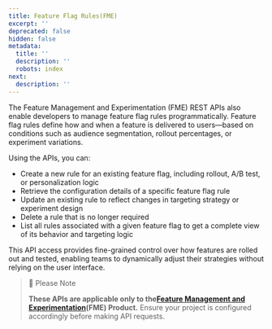 ```yaml
---
title: Feature Flag Rules(FME)
excerpt: ''
deprecated: false
hidden: false
metadata:
  title: ''
  description: ''
  robots: index
next:
  description: ''
---
```

The Feature Management and Experimentation (FME) REST APIs also enable developers to manage feature flag rules programmatically. Feature flag rules define how and when a feature is delivered to users—based on conditions such as audience segmentation, rollout percentages, or experiment variations.

Using the APIs, you can:

* Create a new rule for an existing feature flag, including rollout, A/B test, or personalization logic
* Retrieve the configuration details of a specific feature flag rule
* Update an existing rule to reflect changes in targeting strategy or experiment design
* Delete a rule that is no longer required
* List all rules associated with a given feature flag to get a complete view of its behavior and targeting logic

This API access provides fine-grained control over how features are rolled out and tested, enabling teams to dynamically adjust their strategies without relying on the user interface.

> 📘 Please Note
>
> **These APIs are applicable only to the[Feature Management and Experimentation](https://developers.vwo.com/v2/docs/fme-overview)(FME) Product.** Ensure your project is configured accordingly before making API requests.
